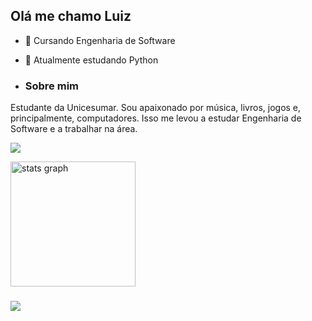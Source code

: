 ## Olá me chamo Luiz


- 🔭 Cursando Engenharia de Software
- 🌱 Atualmente estudando Python

- ### Sobre mim

Estudante da Unicesumar. Sou apaixonado por música, livros, jogos e, principalmente, computadores. Isso me levou a estudar Engenharia de Software e a trabalhar na área.

</div>
    
<a href="https://www.linkedin.com/in/luizeduardocorrea/" target="_blank"><img src="https://img.shields.io/badge/-LinkedIn-%230077B5?style=for-the-badge&logo=linkedin&logoColor=white" target="_blank"></a> 
  
</div>

<div align="Left">
  <img src="https://github-readme-stats.vercel.app/api?username=ducorrea&hide_title=false&hide_rank=false&show_icons=true&include_all_commits=true&count_private=true&disable_animations=false&theme=radical&locale=en&hide_border=false&order=1" height="200" alt="stats graph"  />
 
</div>

### 

<p>
  <img src="https://img.shields.io/badge/-Python-3776AB?style=for-the-badge&logo=python&logoColor=white"/>
  
</p>

###


